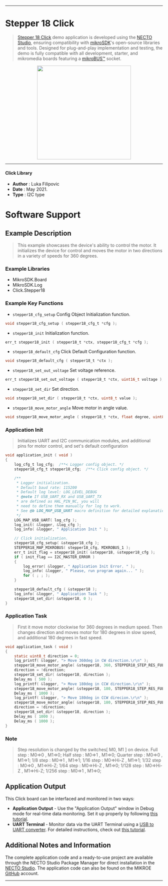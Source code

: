 
---
# Stepper 18 Click

> [Stepper 18 Click](https://www.mikroe.com/?pid_product=MIKROE-4689) demo application is developed using
the [NECTO Studio](https://www.mikroe.com/necto), ensuring compatibility with [mikroSDK](https://www.mikroe.com/mikrosdk)'s
open-source libraries and tools. Designed for plug-and-play implementation and testing, the demo is fully compatible with
all development, starter, and mikromedia boards featuring a [mikroBUS&trade;](https://www.mikroe.com/mikrobus) socket.

<p align="center">
  <img src="https://www.mikroe.com/?pid_product=MIKROE-4689&image=1" height=300px>
</p>

---

#### Click Library

- **Author**        : Luka Filipovic
- **Date**          : May 2021.
- **Type**          : I2C type

# Software Support

## Example Description

> This example showcases the device's ability to control the motor.
It initializes the device for control and moves the motor in two 
directions in a variety of speeds for 360 degrees.

### Example Libraries

- MikroSDK.Board
- MikroSDK.Log
- Click.Stepper18

### Example Key Functions

- `stepper18_cfg_setup` Config Object Initialization function.
```c
void stepper18_cfg_setup ( stepper18_cfg_t *cfg );
```

- `stepper18_init` Initialization function.
```c
err_t stepper18_init ( stepper18_t *ctx, stepper18_cfg_t *cfg );
```

- `stepper18_default_cfg` Click Default Configuration function.
```c
void stepper18_default_cfg ( stepper18_t *ctx );
```

- `stepper18_set_out_voltage` Set voltage reference.
```c
err_t stepper18_set_out_voltage ( stepper18_t *ctx, uint16_t voltage );
```

- `stepper18_set_dir` Set direction.
```c
void stepper18_set_dir ( stepper18_t *ctx, uint8_t value );
```

- `stepper18_move_motor_angle` Move motor in angle value.
```c
void stepper18_move_motor_angle ( stepper18_t *ctx, float degree, uint8_t step_res, uint8_t speed );
```

### Application Init

> Initializes UART and I2C communication modules, and additional  
pins for motor control, and set's default configuration

```c
void application_init ( void ) 
{
    log_cfg_t log_cfg;  /**< Logger config object. */
    stepper18_cfg_t stepper18_cfg;  /**< Click config object. */

    /** 
     * Logger initialization.
     * Default baud rate: 115200
     * Default log level: LOG_LEVEL_DEBUG
     * @note If USB_UART_RX and USB_UART_TX 
     * are defined as HAL_PIN_NC, you will 
     * need to define them manually for log to work. 
     * See @b LOG_MAP_USB_UART macro definition for detailed explanation.
     */
    LOG_MAP_USB_UART( log_cfg );
    log_init( &logger, &log_cfg );
    log_info( &logger, " Application Init " );

    // Click initialization.
    stepper18_cfg_setup( &stepper18_cfg );
    STEPPER18_MAP_MIKROBUS( stepper18_cfg, MIKROBUS_1 );
    err_t init_flag = stepper18_init( &stepper18, &stepper18_cfg );
    if ( init_flag == I2C_MASTER_ERROR ) 
    {
        log_error( &logger, " Application Init Error. " );
        log_info( &logger, " Please, run program again... " );
        for ( ; ; );
    }

    stepper18_default_cfg ( &stepper18 );
    log_info( &logger, " Application Task " );
    stepper18_set_dir( &stepper18, 0 );
}
```

### Application Task

> First it move motor clockwise for 360 degrees in medium speed. 
Then changes direction and moves motor for 180 degrees in slow speed,
and additional 180 degrees in fast speed.

```c
void application_task ( void ) 
{
    static uint8_t direction = 0;
    log_printf( &logger, "> Move 360deg in CW direction.\r\n" );
    stepper18_move_motor_angle( &stepper18, 360, STEPPER18_STEP_RES_FULL, STEPPER18_SPEED_MEDIUM );
    direction = !direction;
    stepper18_set_dir( &stepper18, direction );
    Delay_ms ( 500 );
    log_printf( &logger, "> Move 180deg in CCW direction.\r\n" );
    stepper18_move_motor_angle( &stepper18, 180, STEPPER18_STEP_RES_FULL, STEPPER18_SPEED_SLOW );
    Delay_ms ( 1000 );
    log_printf( &logger, "> Move 180deg in CCW direcion.\r\n" );
    stepper18_move_motor_angle( &stepper18, 180, STEPPER18_STEP_RES_FULL, STEPPER18_SPEED_FAST );
    direction = !direction;
    stepper18_set_dir( &stepper18, direction );
    Delay_ms ( 1000 );
    Delay_ms ( 1000 );
}
```

### Note

> Step resolution is changed by the switches[ M0, M1 ] on device.
Full step    :   M0=>0 ,     M1=>0;
Half step    :   M0=>1 ,     M1=>0;
Quarter step :   M0=>0 ,     M1=>1;
1/8 step     :   M0=>1 ,     M1=>1;
1/16 step    :   M0=>Hi-Z ,  M1=>1;
1/32 step    :   M0=>0 ,     M1=>Hi-Z;
1/64 step    :   M0=>Hi-Z ,  M1=>0;
1/128 step   :   M0=>Hi-Z ,  M1=>Hi-Z;
1/256 step   :   M0=>1 ,     M1=>0;

## Application Output

This Click board can be interfaced and monitored in two ways:
- **Application Output** - Use the "Application Output" window in Debug mode for real-time data monitoring.
Set it up properly by following [this tutorial](https://www.youtube.com/watch?v=ta5yyk1Woy4).
- **UART Terminal** - Monitor data via the UART Terminal using
a [USB to UART converter](https://www.mikroe.com/click/interface/usb?interface*=uart,uart). For detailed instructions,
check out [this tutorial](https://help.mikroe.com/necto/v2/Getting%20Started/Tools/UARTTerminalTool).

## Additional Notes and Information

The complete application code and a ready-to-use project are available through the NECTO Studio Package Manager for 
direct installation in the [NECTO Studio](https://www.mikroe.com/necto). The application code can also be found on
the MIKROE [GitHub](https://github.com/MikroElektronika/mikrosdk_click_v2) account.

---
